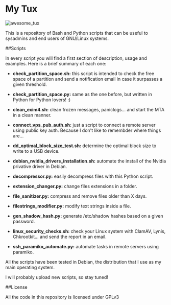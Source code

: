 My Tux
============

![awesome_tux](https://cloud.githubusercontent.com/assets/12804701/18446357/45c3db38-7922-11e6-8eca-20be41a28d98.png)

This is a repository of Bash and Python scripts that can be useful to sysadmins and end users of GNU/Linux systems.

##Scripts

In every script you will find a first section of description, usage and examples. Here is a brief summary of each one:

* **check_partition_space.sh:** this script is intended to check the free space of a partition and send a notification email in case it surpasses a given threshold.

* **check_partition_space.py:** same as the one before, but written in Python for Python lovers! :)

* **clean_exim4.sh:** clean frozen messages, paniclogs... and start the MTA in a clean manner.

* **connect_vps_pub_auth.sh:** just a script to connect a remote server using public key auth. Because I don't like to remembder where things are...

* **dd_optimal_block_size_test.sh:** determine the optimal block size to write to a USB device.

* **debian_nvidia_drivers_installation.sh:** automate the install of the Nvidia privative driver in Debian.

* **decompressor.py:** easily decompress files with this Python script.

* **extension_changer.py:** change files extensions in a folder.

* **file_sanitizer.py:** compress and remove files older than X days.

* **filestrings_modifier.py:** modify text strings inside a file.

* **gen_shadow_hash.py:** generate /etc/shadow hashes based on a given password.

* **linux_security_checks.sh:** check your Linux system with ClamAV, Lynis, Chkrootkit... and send the report in an email.

* **ssh_paramiko_automate.py:** automate tasks in remote servers using paramiko.

All the scripts have been tested in Debian, the distribution that I use as my main operating system.

I will probably upload new scripts, so stay tuned!

##License

All the code in this repository is licensed under GPLv3

